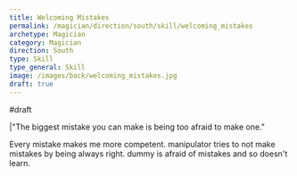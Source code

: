 ```yaml
---
title: Welcoming Mistakes
permalink: /magician/direction/south/skill/welcoming_mistakes
archetype: Magician
category: Magician
direction: South
type: Skill
type_general: Skill
image: /images/back/welcoming_mistakes.jpg
draft: true
---
```

#draft   
  
|"The biggest mistake you can make is being too afraid to make one."  
  
Every mistake makes me more competent. manipulator tries to not make mistakes by being always right. dummy is afraid of mistakes and so doesn't learn. 
